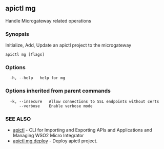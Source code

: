 ## apictl mg

Handle Microgateway related operations

### Synopsis

Initialize, Add, Update an apictl project to the microgateway

```
apictl mg [flags]
```

### Options

```
  -h, --help   help for mg
```

### Options inherited from parent commands

```
  -k, --insecure   Allow connections to SSL endpoints without certs
      --verbose    Enable verbose mode
```

### SEE ALSO

* [apictl](apictl.md)	 - CLI for Importing and Exporting APIs and Applications and Managing WSO2 Micro Integrator
* [apictl mg deploy](apictl_mg_deploy.md)	 - Deploy apictl project.

